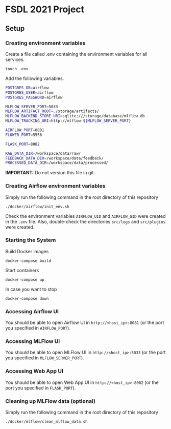 # FSDL 2021 Project

## Setup

### Creating environment variables

Create a file called .env containing the environment variables for all services.

```
touch .env
```

Add the following variables.
```bash
POSTGRES_DB=airflow
POSTGRES_USER=airflow
POSTGRES_PASSWORD=airflow

MLFLOW_SERVER_PORT=5033
MLFLOW_ARTIFACT_ROOT=./storage/artifacts/
MLFLOW_BACKEND_STORE_URI=sqlite:///storage/database/mlflow.db
MLFLOW_TRACKING_URI=http://mlflow:${MLFLOW_SERVER_PORT}

AIRFLOW_PORT=8081
FLOWER_PORT=5556

FLASK_PORT=8082

RAW_DATA_DIR=/workspace/data/raw/
FEEDBACK_DATA_DIR=/workspace/data/feedback/
PROCESSED_DATA_DIR=/workspace/data/processed/
```

**IMPORTANT:** Do not version this file in git.

### Creating Airflow environment variables

Simply run the following command in the root directory of this repository
```
./docker/airflow/init_env.sh
```

Check the environment variables `AIRFLOW_UID` and `AIRFLOW_GID` were created in the `.env` file. Also, double-check the directories `src/logs` and `src/plugins` were created.

### Starting the System

Build Docker images
```
docker-compose build
```

Start containers
```
docker-compose up
```

In case you want to stop
```
docker-compose down
```

### Accessing Airflow UI
You should be able to open Airflow UI in `http://<host_ip>:8081` (or the port you specified in `AIRFLOW_PORT`).

### Accessing MLFlow UI
You should be able to open MLFlow UI in `http://<host_ip>:5033` (or the port you specified in `MLFLOW_SERVER_PORT`).

### Accessing Web App UI
You should be able to open Web App UI in `http://<host_ip>:8082` (or the port you specified in `FLASK_PORT`).

### Cleaning up MLFlow data (optional)

Simply run the following command in the root directory of this repository
```
./docker/mlflow/clean_mlflow_data.sh
```